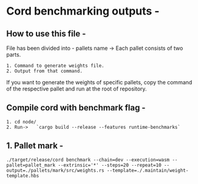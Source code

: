 # Cord benchmarking outputs -

## How to use this file - 
File has been divided into  - pallets name -> Each pallet consists of two parts. 
```
1. Command to generate weights file.
2. Output from that command.
```
If you want to generate the weights of specific pallets, copy the command of the respective pallet and run at the root of repository.


## Compile cord with benchmark flag - 

```
1. cd node/
2. Run->   `cargo build --release --features runtime-benchmarks`
```

## 1. Pallet mark - 

```
./target/release/cord benchmark --chain=dev --execution=wasm --pallet=pallet_mark --extrinsic='*' --steps=20 --repeat=10 --output=./pallets/mark/src/weights.rs --template=./.maintain/weight-template.hbs
```
